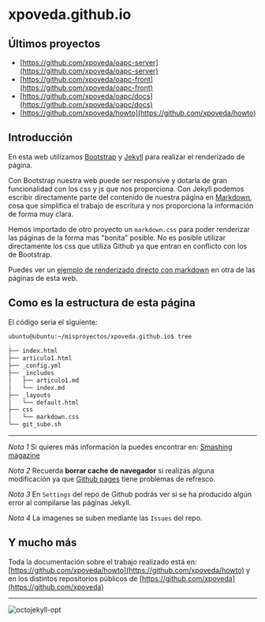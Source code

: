 ﻿xpoveda.github.io
=================

## Últimos proyectos

* [https://github.com/xpoveda/oapc-server](https://github.com/xpoveda/oapc-server)
* [https://github.com/xpoveda/oapc-front](https://github.com/xpoveda/oapc-front)
* [https://github.com/xpoveda/oapc/docs](https://github.com/xpoveda/oapc/docs)
* [https://github.com/xpoveda/howto](https://github.com/xpoveda/howto)

## Introducción

En esta web utilizamos [Bootstrap](http://getbootstrap.com/) y [Jekyll](https://jekyllrb.com/) para realizar el renderizado de página.

Con Bootstrap nuestra web puede ser responsive y dotarla de gran funcionalidad con los css y js que nos proporciona. Con Jekyll podemos escribir 
directamente parte del contenido de nuestra página en [Markdown](https://daringfireball.net/projects/markdown/), cosa que simplifica el trabajo de 
escritura y nos proporciona la información de forma muy clara.

Hemos importado de otro proyecto un `markdown.css` para poder renderizar las páginas de la forma mas "bonita" posible.
No es posible utilizar directamente los css que utiliza Github ya que entran en conflicto con los de Bootstrap.

Puedes ver un [ejemplo de renderizado directo con markdown](https://xpoveda.github.io/articulo1) en otra de las páginas de esta web.

## Como es la estructura de esta página

El código seria el siguiente:
```bash
ubuntu@ubuntu:~/misproyectos/xpoveda.github.io$ tree
.
├── index.html
├── articulo1.html
├── _config.yml
├── _includes
│   ├── articulo1.md
│   └── index.md
├── _layouts
│   └── default.html
├── css
│   └── markdown.css
└── git_sube.sh
```

---

*Nota 1* Si quieres más información la puedes encontrar en: [Smashing magazine](https://www.smashingmagazine.com/2014/08/build-blog-jekyll-github-pages/)

*Nota 2* Recuerda **borrar cache de navegador** si realizas alguna modificación ya que [Github pages](https://pages.github.com/) tiene 
problemas de refresco.

*Nota 3* En `Settings` del repo de Github podrás ver si se ha producido algún error al compilarse las páginas Jekyll.

*Nota 4* La imagenes se suben mediante las `Issues` del repo.

## Y mucho más

Toda la documentación sobre el trabajo realizado está en: [https://github.com/xpoveda/howto](https://github.com/xpoveda/howto) 
y en los distintos repositorios públicos de [https://github.com/xpoveda](https://github.com/xpoveda)

---

![octojekyll-opt](https://user-images.githubusercontent.com/13355927/30377816-736912b2-9891-11e7-8690-2b3113ebaef2.jpg)
